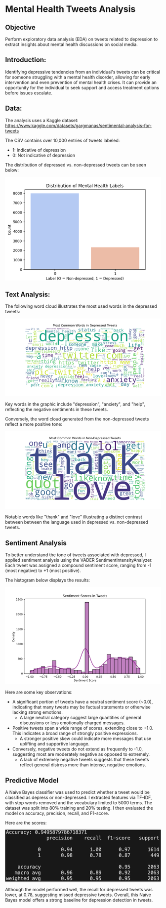 # Mental Health Tweets Analysis

## Objective
Perform exploratory data analysis (EDA) on tweets related to depression to extract insights about mental health discussions on social media.

## Introduction:
Identifying depressive tendencies from an individual's tweets can be critical for someone struggling with a mental health disorder, allowing for early intervention and even prevention of mental health crises. It can provide an opportunity for the individual to seek support and access treatment options before issues escalate.

## Data:
The analysis uses a Kaggle dataset:
https://www.kaggle.com/datasets/gargmanas/sentimental-analysis-for-tweets

The CSV contains over 10,000 entries of tweets labeled:
- 1: Indicative of depression
- 0: Not indicative of depression

The distribution of depressed vs. non-depressed tweets can be seen below:

![Figure 1](Figures/Figure_1.png)

## Text Analysis:
The following word cloud illustrates the most used words in the depressed tweets:

![Figure 2](Figures/Figure_2.png)

Key words in the graphic include "depression", "anxiety", and "help", reflecting the negative sentiments in these tweets.

Conversely, the word cloud generated from the non-depressed tweets reflect a more positive tone:

![Figure 3](Figures/Figure_3.png)

Notable words like "thank" and "love" illustrating a distinct contrast between between the language used in depressed vs. non-depressed tweets.

## Sentiment Analysis

To better understand the tone of tweets associated with depressed, I applied sentiment analysis using the VADER SentimentIntensityAnalyzer. Each tweet was assigned a compound sentiment score, ranging from -1 (most negative) to +1 (most positive). 

The histogram below displays the results:

![Figure 4](Figures/Figure_4.png)

Here are some key observations:
- A significant portion of tweets have a neutral sentiment score (~0.0), indicating that many tweets may be factual statements or otherwise lacking strong emotions.
  - A large neutral category suggest large quantities of general discussions or less emotionally charged messages.
- Positive tweets span a wide range of scores, extending close to +1.0. This indicates a broad range of strongly positive expressions.
  - A stronger positive skew could indicate more messages that use uplifting and supportive language.
- Conversely, negative tweets do not extend as frequently to -1.0, suggesting most are moderately negative as opposed to extremely.
  - A lack of extremely negative tweets suggests that these tweets reflect general distress more than intense, negative emotions.

 ## Predictive Model

A Naïve Bayes classifier was used to predict whether a tweet would be classified as depress or non-depressed. I extracted features via TF-IDF, with stop words removed and the vocabulary limited to 5000 terms. The dataset was split into 80% training and 20% testing. I then evaluated the model on accuracy, precision, recall, and F1-score.

Here are the scores:

![Figure 5](Figures/Figure_5.png)

Although the model performed well, the recall for depressed tweets was lower, at 0.78, suggesting missed depressive tweets. Overall, this Naïve Bayes model offers a strong baseline for depression detection in tweets.
